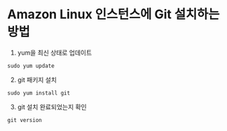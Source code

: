 # Amazon Linux 인스턴스에 Git 설치하는 방법

1) yum을 최신 상태로 업데이트
```
sudo yum update
```

2) git 패키지 설치
```
sudo yum install git
```

3) git 설치 완료되었는지 확인
```
git version
```